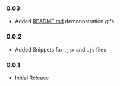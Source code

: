 ### 0.03
* Added [README.md](README.md) demonostration gifs
### 0.0.2
* Added Snippets for `.jsx` and `.js` files
### 0.0.1
* Initial Release